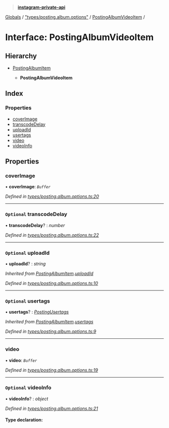 > **[instagram-private-api](../README.md)**

[Globals](../globals.md) / ["types/posting.album.options"](../modules/_types_posting_album_options_.md) / [PostingAlbumVideoItem](_types_posting_album_options_.postingalbumvideoitem.md) /

# Interface: PostingAlbumVideoItem

## Hierarchy

* [PostingAlbumItem](_types_posting_album_options_.postingalbumitem.md)

  * **PostingAlbumVideoItem**

## Index

### Properties

* [coverImage](_types_posting_album_options_.postingalbumvideoitem.md#coverimage)
* [transcodeDelay](_types_posting_album_options_.postingalbumvideoitem.md#optional-transcodedelay)
* [uploadId](_types_posting_album_options_.postingalbumvideoitem.md#optional-uploadid)
* [usertags](_types_posting_album_options_.postingalbumvideoitem.md#optional-usertags)
* [video](_types_posting_album_options_.postingalbumvideoitem.md#video)
* [videoInfo](_types_posting_album_options_.postingalbumvideoitem.md#optional-videoinfo)

## Properties

###  coverImage

• **coverImage**: *`Buffer`*

*Defined in [types/posting.album.options.ts:20](https://github.com/Nerixyz/instagram-private-api/blob/e5037ee/src/types/posting.album.options.ts#L20)*

___

### `Optional` transcodeDelay

• **transcodeDelay**? : *number*

*Defined in [types/posting.album.options.ts:22](https://github.com/Nerixyz/instagram-private-api/blob/e5037ee/src/types/posting.album.options.ts#L22)*

___

### `Optional` uploadId

• **uploadId**? : *string*

*Inherited from [PostingAlbumItem](_types_posting_album_options_.postingalbumitem.md).[uploadId](_types_posting_album_options_.postingalbumitem.md#optional-uploadid)*

*Defined in [types/posting.album.options.ts:10](https://github.com/Nerixyz/instagram-private-api/blob/e5037ee/src/types/posting.album.options.ts#L10)*

___

### `Optional` usertags

• **usertags**? : *[PostingUsertags](_types_posting_options_.postingusertags.md)*

*Inherited from [PostingAlbumItem](_types_posting_album_options_.postingalbumitem.md).[usertags](_types_posting_album_options_.postingalbumitem.md#optional-usertags)*

*Defined in [types/posting.album.options.ts:9](https://github.com/Nerixyz/instagram-private-api/blob/e5037ee/src/types/posting.album.options.ts#L9)*

___

###  video

• **video**: *`Buffer`*

*Defined in [types/posting.album.options.ts:19](https://github.com/Nerixyz/instagram-private-api/blob/e5037ee/src/types/posting.album.options.ts#L19)*

___

### `Optional` videoInfo

• **videoInfo**? : *object*

*Defined in [types/posting.album.options.ts:21](https://github.com/Nerixyz/instagram-private-api/blob/e5037ee/src/types/posting.album.options.ts#L21)*

#### Type declaration: